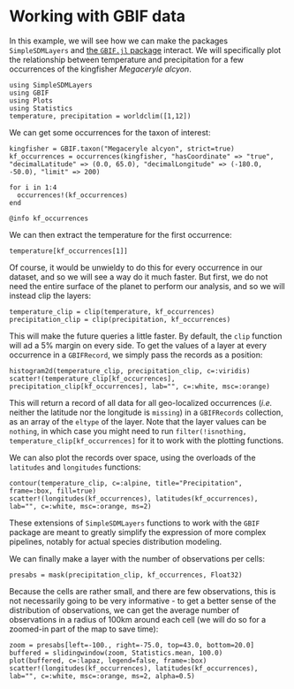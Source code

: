# Working with GBIF data

In this example, we will see how we can make the packages `SimpleSDMLayers` and
[the `GBIF.jl` package](https://ecojulia.github.io/GBIF.jl/dev/) interact. We
will specifically plot the relationship between temperature and precipitation
for a few occurrences of the kingfisher *Megaceryle alcyon*.

```@example temp
using SimpleSDMLayers
using GBIF
using Plots
using Statistics
temperature, precipitation = worldclim([1,12])
```

We can get some occurrences for the taxon of interest:

```@example temp
kingfisher = GBIF.taxon("Megaceryle alcyon", strict=true)
kf_occurrences = occurrences(kingfisher, "hasCoordinate" => "true", "decimalLatitude" => (0.0, 65.0), "decimalLongitude" => (-180.0, -50.0), "limit" => 200)

for i in 1:4
  occurrences!(kf_occurrences)
end

@info kf_occurrences
```

We can then extract the temperature for the first occurrence:

```@example temp
temperature[kf_occurrences[1]]
```

Of course, it would be unwieldy to do this for every occurrence in our dataset,
and so we will see a way do it much faster. But first, we do not need the entire
surface of the planet to perform our analysis, and so we will instead clip the
layers:

```@example temp
temperature_clip = clip(temperature, kf_occurrences)
precipitation_clip = clip(precipitation, kf_occurrences)
```

This will make the future queries a little faster. By default, the `clip`
function will ad a 5% margin on every side. To get the values of a layer at
every occurrence in a `GBIFRecord`, we simply pass the records as a position:

```@example temp
histogram2d(temperature_clip, precipitation_clip, c=:viridis)
scatter!(temperature_clip[kf_occurrences], precipitation_clip[kf_occurrences], lab="", c=:white, msc=:orange)
```

This will return a record of all data for all geo-localized occurrences (*i.e.*
neither the latitude nor the longitude is `missing`) in a `GBIFRecords`
collection, as an array of the `eltype` of the layer.
Note that the layer values can be `nothing`, in which case you might need to
run `filter(!isnothing, temperature_clip[kf_occurrences]` for it to work with 
the plotting functions.

We can also plot the records over space, using the overloads of the `latitudes`
and `longitudes` functions:

```@example temp
contour(temperature_clip, c=:alpine, title="Precipitation", frame=:box, fill=true)
scatter!(longitudes(kf_occurrences), latitudes(kf_occurrences), lab="", c=:white, msc=:orange, ms=2)
```

These extensions of `SimpleSDMLayers` functions to work with the `GBIF` package
are meant to greatly simplify the expression of more complex pipelines, notably
for actual species distribution modeling.

We can finally make a layer with the number of observations per cells:

```@example temp
presabs = mask(precipitation_clip, kf_occurrences, Float32)
```

Because the cells are rather small, and there are few observations, this is not
necessarily going to be very informative - to get a better sense of the
distribution of observations, we can get the average number of observations in a
radius of 100km around each cell (we will do so for a zoomed-in part of the map
to save time):

```@example temp
zoom = presabs[left=-100., right=-75.0, top=43.0, bottom=20.0]
buffered = slidingwindow(zoom, Statistics.mean, 100.0)
plot(buffered, c=:lapaz, legend=false, frame=:box)
scatter!(longitudes(kf_occurrences), latitudes(kf_occurrences), lab="", c=:white, msc=:orange, ms=2, alpha=0.5)
```

